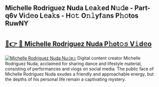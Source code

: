 ## Michelle Rodriguez Nuda L𝚎a𝚔ed N𝚞𝚍e - Part-q6v Vi𝚍𝚎o L𝚎a𝚔s - H𝚘𝚝 O𝚗𝚕yf𝚊ns P𝚑𝚘tos RuwNY

# <h2><a href="http://kfbk0ag.oniu.top/?m=Michelle+Rodriguez+Nuda">🔗👉 🔴 Michelle Rodriguez Nuda P𝚑ot𝚘𝚜 V𝚒d𝚎o</a></h2>

[![Michelle Rodriguez Nuda Nu𝚍e𝚜](https://i.imgur.com/0qMVB7G.gif)](http://kfbk0ag.oniu.top/?m=Michelle+Rodriguez+Nuda)
Digital content creator Michelle Rodriguez Nuda, acclaimed for sharing dance and lifestyle material, consisting of performances and vlogs on social media. The public face of Michelle Rodriguez Nuda exudes a friendly and approachable energy, but the depths of his personal life remain a captivating mystery.  
